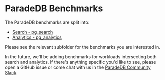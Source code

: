 # ParadeDB Benchmarks

The ParadeDB benchmarks are split into:

- [Search - pg_search](../pg_search/benchmarks/README.md)
- [Analytics - pg_analytics](../pg_analytics/README.md#benchmarks)

Please see the relevant subfolder for the benchmarks you are interested in.

In the future, we'll be adding benchmarks for workloads intersecting both search and analytics. If there's anything specific you'd like to see, please open a GitHub issue or come chat with us in the [ParadeDB Community Slack](https://join.slack.com/t/paradedbcommunity/shared_invite/zt-217mordsh-ielS6BiZf7VW3rqKBFgAlQ).

